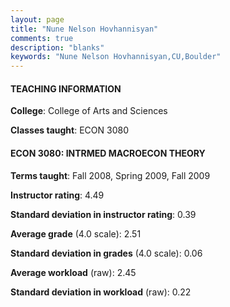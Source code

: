 ```yaml
---
layout: page
title: "Nune Nelson Hovhannisyan" 
comments: true
description: "blanks"
keywords: "Nune Nelson Hovhannisyan,CU,Boulder"
---
```

<head>
<script src="https://ajax.googleapis.com/ajax/libs/jquery/2.1.3/jquery.min.js"></script>
<script src="https://dl.dropboxusercontent.com/s/pc42nxpaw1ea4o9/highcharts.js?dl=0"></script>
<!-- <script src="../assets/js/highcharts.js"></script> -->
<style type="text/css">@font-face {
	font-family: "Bebas Neue";
	src: url(https://www.filehosting.org/file/details/544349/BebasNeue Regular.otf) format("opentype");
	}
	h1.Bebas { 
		font-family: "Bebas Neue", Verdana, Tahoma;
	}
</style>
</head>
	   
#### TEACHING INFORMATION

**College**: College of Arts and Sciences

**Classes taught**: ECON 3080

#### ECON 3080: INTRMED MACROECON THEORY

**Terms taught**: Fall 2008, Spring 2009, Fall 2009

**Instructor rating**: 4.49

**Standard deviation in instructor rating**: 0.39

**Average grade** (4.0 scale): 2.51

**Standard deviation in grades** (4.0 scale): 0.06

**Average workload** (raw): 2.45

**Standard deviation in workload** (raw): 0.22

